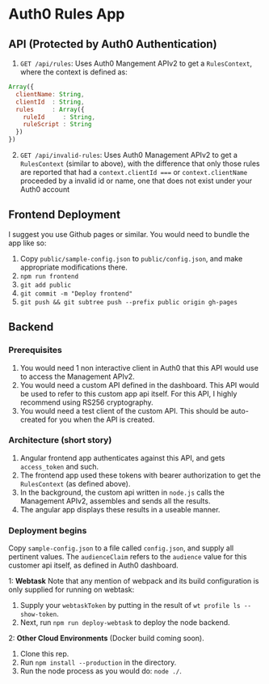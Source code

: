# Auth0 Rules App

## API (Protected by Auth0 Authentication)

1. `GET /api/rules`: Uses Auth0 Mangement APIv2 to get a `RulesContext`, where the context is defined as:
  ```js
  Array({
    clientName: String,
    clientId  : String,
    rules     : Array({
      ruleId     : String,
      ruleScript : String
    })
  })
  ```

2. `GET /api/invalid-rules`: Uses Auth0 Management APIv2 to get a `RulesContext` (similar to above), with the difference that
only those rules are reported that had a `context.clientId ===` or `context.clientName` proceeded by a invalid id or name, one
that does not exist under your Auth0 account

## Frontend Deployment

I suggest you use Github pages or similar. You would need to bundle the app like so:

1. Copy `public/sample-config.json` to `public/config.json`, and make appropriate modifications there.
2. `npm run frontend`
3. `git add public`
4. `git commit -m "Deploy frontend"`
5. `git push && git subtree push --prefix public origin gh-pages`

## Backend

### Prerequisites

1. You would need 1 non interactive client in Auth0 that this API would use to access the Management APIv2.
2. You would need a custom API defined in the dashboard. This API would be used to refer to this custom app api itself. For this API, I highly recommend using RS256 cryptography.
3. You would need a test client of the custom API. This should be auto-created for you when the API is created.

### Architecture (short story)

1. Angular frontend app authenticates against this API, and gets `access_token` and such.
2. The frontend app used these tokens with bearer authorization to get the `RulesContext` (as defined above).
3. In the background, the custom api written in `node.js` calls the Management APIv2, assembles and sends all the results.
4. The angular app displays these results in a useable manner.


### Deployment begins

Copy `sample-config.json` to a file called `config.json`, and supply all pertinent values. The `audienceClaim`
refers to the `audience` value for this customer api itself, as defined in Auth0 dashboard.

1: **Webtask** Note that any mention of webpack and its build configuration is only supplied for running on webtask:
  1. Supply your `webtaskToken` by putting in the result of `wt profile ls --show-token`.
  2. Next, run `npm run deploy-webtask` to deploy the node backend.

2: **Other Cloud Environments** (Docker build coming soon).
  1. Clone this rep.
  2. Run `npm install --production` in the directory.
  3. Run the node process as you would do: `node ./`.
